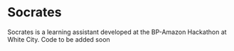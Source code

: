 # Socrates

Socrates is a learning assistant developed at the BP-Amazon Hackathon at White City.
Code to be added soon
